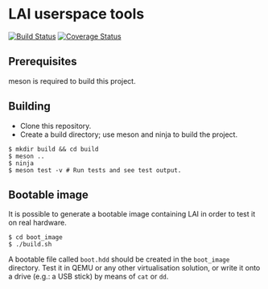 # LAI userspace tools

[![Build Status](https://travis-ci.com/qword-os/lai_tools.svg?branch=master)](https://travis-ci.com/qword-os/lai_tools)
[![Coverage Status](https://coveralls.io/repos/github/qword-os/lai_tools/badge.svg?branch=master)](https://coveralls.io/github/qword-os/lai_tools?branch=master)

## Prerequisites

meson is required to build this project.

## Building

* Clone this repository.
* Create a build directory; use meson and ninja to build the project.

```
$ mkdir build && cd build
$ meson ..
$ ninja
$ meson test -v # Run tests and see test output.
```

## Bootable image

It is possible to generate a bootable image containing LAI in order to test it on real hardware.

```
$ cd boot_image
$ ./build.sh
```

A bootable file called `boot.hdd` should be created in the `boot_image` directory.
Test it in QEMU or any other virtualisation solution, or write it onto a drive
(e.g.: a USB stick) by means of `cat` or `dd`.
